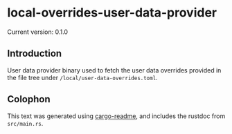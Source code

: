 # local-overrides-user-data-provider

Current version: 0.1.0

## Introduction

User data provider binary used to fetch the user data overrides provided in the file tree under `/local/user-data-overrides.toml`.

## Colophon

This text was generated using [cargo-readme](https://crates.io/crates/cargo-readme), and includes the rustdoc from `src/main.rs`.
